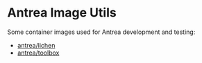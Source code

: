 # Antrea Image Utils

Some container images used for Antrea development and testing:

* [antrea/lichen](images/lichen)
* [antrea/toolbox](images/toolbox)

